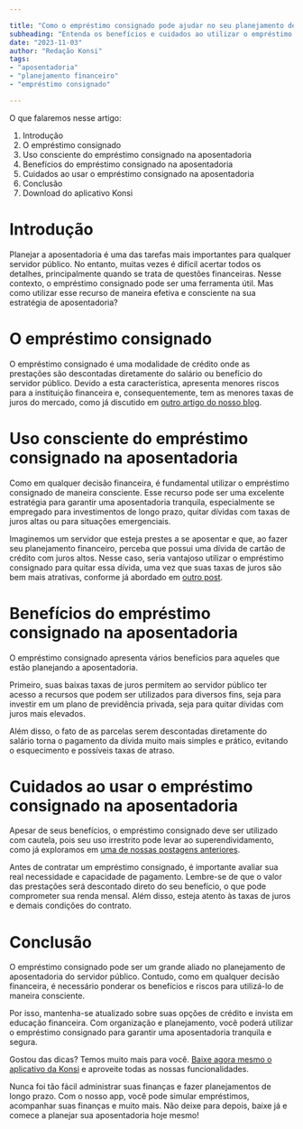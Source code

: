 ```yaml
---

title: "Como o empréstimo consignado pode ajudar no seu planejamento de aposentadoria"
subheading: "Entenda os benefícios e cuidados ao utilizar o empréstimo consignado na sua estratégia de aposentadoria."
date: "2023-11-03"
author: "Redação Konsi"
tags:
- "aposentadoria"
- "planejamento financeiro"
- "empréstimo consignado"

---
```


O que falaremos nesse artigo:
1. Introdução
2. O empréstimo consignado
3. Uso consciente do empréstimo consignado na aposentadoria
4. Benefícios do empréstimo consignado na aposentadoria
5. Cuidados ao usar o empréstimo consignado na aposentadoria
6. Conclusão
7. Download do aplicativo Konsi

# Introdução

Planejar a aposentadoria é uma das tarefas mais importantes para qualquer servidor público. No entanto, muitas vezes é difícil acertar todos os detalhes, principalmente quando se trata de questões financeiras. Nesse contexto, o empréstimo consignado pode ser uma ferramenta útil. Mas como utilizar esse recurso de maneira efetiva e consciente na sua estratégia de aposentadoria?

# O empréstimo consignado

O empréstimo consignado é uma modalidade de crédito onde as prestações são descontadas diretamente do salário ou benefício do servidor público. Devido a esta característica, apresenta menores riscos para a instituição financeira e, consequentemente, tem as menores taxas de juros do mercado, como já discutido em [outro artigo do nosso blog](/por-que-o-crdito-consignado-a-melhor-escolha-para-servidores-pblicos.md).

# Uso consciente do empréstimo consignado na aposentadoria

Como em qualquer decisão financeira, é fundamental utilizar o empréstimo consignado de maneira consciente. Esse recurso pode ser uma excelente estratégia para garantir uma aposentadoria tranquila, especialmente se empregado para investimentos de longo prazo, quitar dívidas com taxas de juros altas ou para situações emergenciais.

Imaginemos um servidor que esteja prestes a se aposentar e que, ao fazer seu planejamento financeiro, perceba que possui uma dívida de cartão de crédito com juros altos. Nesse caso, seria vantajoso utilizar o empréstimo consignado para quitar essa dívida, uma vez que suas taxas de juros são bem mais atrativas, conforme já abordado em [outro post](/rumo-liberdade-financeira-como-servidores-pblicos-podem-usar-o-crdito-consignado-para-quitar-dvidas-mais-caras.md).

# Benefícios do empréstimo consignado na aposentadoria

O empréstimo consignado apresenta vários benefícios para aqueles que estão planejando a aposentadoria.

Primeiro, suas baixas taxas de juros permitem ao servidor público ter acesso a recursos que podem ser utilizados para diversos fins, seja para investir em um plano de previdência privada, seja para quitar dívidas com juros mais elevados.

Além disso, o fato de as parcelas serem descontadas diretamente do salário torna o pagamento da dívida muito mais simples e prático, evitando o esquecimento e possíveis taxas de atraso.

# Cuidados ao usar o empréstimo consignado na aposentadoria

Apesar de seus benefícios, o empréstimo consignado deve ser utilizado com cautela, pois seu uso irrestrito pode levar ao superendividamento, como já exploramos em [uma de nossas postagens anteriores](/cuidados-ao-usar-o-crdito-consignado-prevenindo-o-superendividamento.md).

Antes de contratar um empréstimo consignado, é importante avaliar sua real necessidade e capacidade de pagamento. Lembre-se de que o valor das prestações será descontado direto do seu benefício, o que pode comprometer sua renda mensal. Além disso, esteja atento às taxas de juros e demais condições do contrato.

# Conclusão

O empréstimo consignado pode ser um grande aliado no planejamento de aposentadoria do servidor público. Contudo, como em qualquer decisão financeira, é necessário ponderar os benefícios e riscos para utilizá-lo de maneira consciente.

Por isso, mantenha-se atualizado sobre suas opções de crédito e invista em educação financeira. Com organização e planejamento, você poderá utilizar o empréstimo consignado para garantir uma aposentadoria tranquila e segura.

Gostou das dicas? Temos muito mais para você. [Baixe agora mesmo o aplicativo da Konsi](https://play.google.com/store/apps/details?id=br.com.konsi) e aproveite todas as nossas funcionalidades.

Nunca foi tão fácil administrar suas finanças e fazer planejamentos de longo prazo. Com o nosso app, você pode simular empréstimos, acompanhar suas finanças e muito mais. Não deixe para depois, baixe já e comece a planejar sua aposentadoria hoje mesmo!